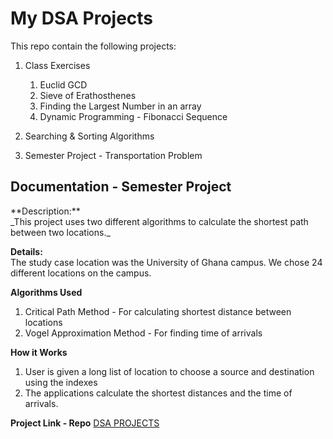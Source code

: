 # My DSA Projects
This repo contain the following projects:
1. Class Exercises 
   1. Euclid GCD
   2. Sieve of Erathosthenes
   3. Finding the Largest Number in an array
   4. Dynamic Programming - Fibonacci Sequence

2. Searching & Sorting Algorithms 
3. Semester Project - Transportation Problem


<h2>Documentation - Semester Project</h2>
**Description:**<br />
_This project uses two different algorithms to calculate the shortest path between two locations._

**Details:**<br />
The study case location was the University of Ghana campus. 
We chose 24 different locations on the campus.

**Algorithms Used**
1. Critical Path Method - For calculating shortest distance between locations
2. Vogel Approximation Method - For finding time of arrivals

**How it Works**<br />
1. User is given a long list of location to choose a source and destination using the indexes
2. The applications calculate the shortest distances and the time of arrivals.

**Project Link - Repo**
[DSA PROJECTS](https://github.com/shedeurbarker/My-DSA-Projects)














